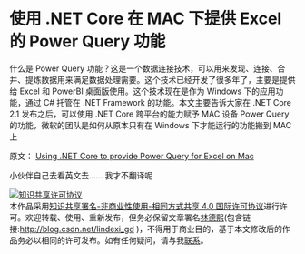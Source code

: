 
# 使用 .NET Core 在 MAC 下提供 Excel 的 Power Query 功能

什么是 Power Query 功能？这是一个数据连接技术，可以用来发现、连接、合并、提炼数据用来满足数据处理需要。这个技术已经开发了很多年了，主要是提供给 Excel 和 PowerBI 桌面版使用。这个技术现在是作为 Windows 下的应用功能，通过 C# 托管在 .NET Framework 的功能。本文主要告诉大家在 .NET Core 2.1 发布之后，可以使用 .NET Core 跨平台的能力赋予 MAC 设备 Power Query 的功能，微软的团队是如何从原本只有在 Windows 下才能运行的功能搬到 MAC 上

<!--more-->


<!-- 发布 -->

原文： [Using .NET Core to provide Power Query for Excel on Mac](https://devblogs.microsoft.com/dotnet/using-net-core-to-provide-power-query-for-excel-on-mac/ )

小伙伴自己去看英文去…… 我才不翻译呢





<a rel="license" href="http://creativecommons.org/licenses/by-nc-sa/4.0/"><img alt="知识共享许可协议" style="border-width:0" src="https://licensebuttons.net/l/by-nc-sa/4.0/88x31.png" /></a><br />本作品采用<a rel="license" href="http://creativecommons.org/licenses/by-nc-sa/4.0/">知识共享署名-非商业性使用-相同方式共享 4.0 国际许可协议</a>进行许可。欢迎转载、使用、重新发布，但务必保留文章署名[林德熙](http://blog.csdn.net/lindexi_gd)(包含链接:http://blog.csdn.net/lindexi_gd )，不得用于商业目的，基于本文修改后的作品务必以相同的许可发布。如有任何疑问，请与我[联系](mailto:lindexi_gd@163.com)。